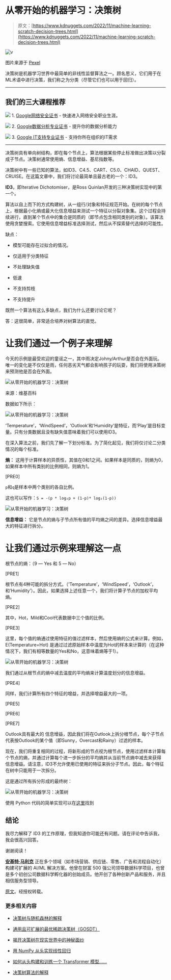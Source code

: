 # 从零开始的机器学习：决策树

> 原文：[https://www.kdnuggets.com/2022/11/machine-learning-scratch-decision-trees.html](https://www.kdnuggets.com/2022/11/machine-learning-scratch-decision-trees.html)

![v](../Images/36ac427f5a02fcb2b5f248c0eecb8ace.png)

图片来源于 [Pexel](https://www.pexels.com/photo/leafless-tree-on-grass-field-1102909/)

决策树是机器学习世界中最简单的非线性监督算法之一。顾名思义，它们用于在ML术语中进行决策，我们称之为分类（尽管它们也可以用于回归）。

* * *

## 我们的三大课程推荐

![](../Images/0244c01ba9267c002ef39d4907e0b8fb.png) 1\. [Google网络安全证书](https://www.kdnuggets.com/google-cybersecurity) - 快速进入网络安全职业生涯。

![](../Images/e225c49c3c91745821c8c0368bf04711.png) 2\. [Google数据分析专业证书](https://www.kdnuggets.com/google-data-analytics) - 提升你的数据分析能力

![](../Images/0244c01ba9267c002ef39d4907e0b8fb.png) 3\. [Google IT支持专业证书](https://www.kdnuggets.com/google-itsupport) - 支持你所在组织的IT需求

* * *

决策树具有单向树结构，即在每个节点上，算法根据某些停止标准做出决策以分裂成子节点。决策树通常使用熵、信息增益、基尼指数等。

决策树中有一些已知的算法，如ID3、C4.5、CART、C5.0、CHAID、QUEST、CRUISE。在这篇文章中，我们将讨论最简单且最古老的一个：ID3。

**ID3**，即Iterative Dichotomiser，是Ross Quinlan开发的三种决策树实现中的第一个。

算法以自上而下的方式构建树，从一组行/对象和特征规范开始。在树的每个节点上，根据最小化熵或最大化信息增益来测试一个特征以分裂对象集。这个过程会持续进行，直到某个节点中的集合是同质的（即节点包含相同类别的对象）。该算法使用贪婪搜索。它使用信息增益标准选择测试，然后从不探索替代选择的可能性。

缺点：

+   模型可能存在过拟合的情况。

+   仅适用于分类特征

+   不处理缺失值

+   低速

+   不支持剪枝

+   不支持提升

既然一个算法有这么多缺点，我们为什么还要讨论它呢？

答：这很简单，非常适合培养对树算法的直觉。

# 让我们通过一个例子来理解

今天的示例是最受欢迎的童谣之一，其中雨决定Johny/Arthur是否会在外面玩。唯一的变化是不仅仅是雨，任何恶劣天气都会影响孩子的玩耍，我们将使用决策树来预测他是否会在外面。

![从零开始的机器学习：决策树](../Images/372d0781819ea8688ab43a50782ecf20.png)

来源：维基百科

数据如下所示：

![从零开始的机器学习：决策树](../Images/2c58f39b5313bb05eaab4d9000b15892.png)

‘Temperature’，‘WindSpeed’，‘Outlook’和‘Humidity’是特征，而‘Play’是目标变量。只有分类数据且没有缺失值意味着我们可以使用ID3。

在深入算法之前，我们先了解一下划分标准。为了简化起见，我们将仅讨论二分类情况的每个标准。

**熵：** 这用于计算样本的异质性，其值在0和1之间。如果样本是同质的，则熵为0，如果样本中所有类别的比例相同，则熵为1。

[PRE0]

`p`和`q`是样本中两个类别的各自比例。

这也可以写作：`S = -(p * log₂p + (1-p)* log₂(1-p))`

![从零开始的机器学习：决策树](../Images/a7189f79ab54740aa38045d1954de6fd.png)

**信息增益：** 它是节点的熵与子节点所有值的平均熵之间的差异。选择信息增益最大的特征进行拆分。

# 让我们通过示例来理解这一点

根节点的熵：（9 — Yes 和 5 — No）

[PRE1]

根节点有4种可能的拆分方式。（‘Temperature’，‘WindSpeed’，‘Outlook’，和‘Humidity’）。因此，如果选择上述任意一个，我们将计算子节点的加权平均熵。

[PRE2]

其中，Hot，Mild和Cool代表数据中三个值的比例。

[PRE3]

这里，每个值的熵通过使用特征的值过滤样本，然后使用熵的公式来计算。例如，E(Temperature=Hot) 是通过过滤原始样本中温度为Hot的样本来计算的（在这种情况下，我们有相等数量的Yes和No，这意味着熵等于1）。

![从零开始的机器学习：决策树](../Images/2faaecf786f9881367c444e38303a93b.png)

我们通过从根节点的熵中减去温度的平均熵来计算温度划分的信息增益。

[PRE4]

同样，我们计算所有四个特征的增益，并选择增益最大的一项。

[PRE5]

[PRE6]

[PRE7]

Outlook具有最大的 信息增益，因此我们将在Outlook上拆分根节点，每个子节点代表按Outlook的某个值（即Sunny，Overcast和Rainy）过滤的样本。

现在，我们将重复相同的过程，将新形成的节点视为根节点，使用过滤样本计算每个节点的熵，并通过计算每个进一步拆分的平均熵并从当前节点熵中减去来获得 信息增益。请注意，ID3不允许使用已使用的特征来拆分子节点。因此，每个特征在树中只能用于一次拆分。

这是通过所有拆分形成的最终树：

![从零开始的机器学习：决策树](../Images/40ba6d18ea1dde3426503c175f884f32.png)

使用 Python 代码的简单实现可以在[这里](https://www.kaggle.com/ankitmalik/decision-trees-from-scratch-id3)找到

## 结论

我尽力解释了 ID3 的工作原理，但我知道你可能还有问题。请在评论中告诉我，我会很高兴回答。

谢谢阅读！

**[安基特·马利克](https://www.linkedin.com/in/ankitmalikds/)** 正在多个领域（如市场营销、供应链、零售、广告和流程自动化）构建可扩展的 AI/ML 解决方案。他曾在财富 500 强公司领导数据科学项目，也曾是多个初创公司数据科学孵化器的创始成员。他开创了各种创新产品和服务，并且相信服务型领导。

[原文](https://ai.plainenglish.io/ml-from-scratch-decision-trees-da68cdaa13bc)。经授权转载。

### 更多相关内容

+   [决策树与随机森林的解释](https://www.kdnuggets.com/2022/08/decision-trees-random-forests-explained.html)

+   [通用且可扩展的最优稀疏决策树（GOSDT）](https://www.kdnuggets.com/2023/02/generalized-scalable-optimal-sparse-decision-treesgosdt.html)

+   [揭开决策树在现实世界中的神秘面纱](https://www.kdnuggets.com/demystifying-decision-trees-for-the-real-world)

+   [用 NumPy 从头实现线性回归](https://www.kdnuggets.com/linear-regression-from-scratch-with-numpy)

+   [如何从头构建和训练一个 Transformer 模型……](https://www.kdnuggets.com/how-to-build-and-train-a-transformer-model-from-scratch-with-hugging-face-transformers)

+   [决策树算法的解释](https://www.kdnuggets.com/2020/01/decision-tree-algorithm-explained.html)
